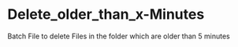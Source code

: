 # Delete_older_than_x-Minutes
Batch File to delete Files in the folder which are older than 5 minutes
